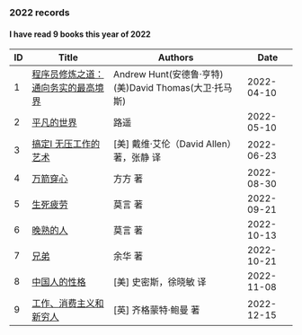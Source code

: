 ### 2022 records

#### I have read 9 books this year of 2022

| ID | Title                                                                   | Authors                                                 | Date       |
| ---| ----------------------------------------------------------------------- | ------------------------------------------------------- | ---------- |
| 1  | [程序员修炼之道：通向务实的最高境界](https://item.jd.com/12828404.html) | Andrew Hunt(安德鲁·亨特) (美)David Thomas(大卫·托马斯)  | 2022-04-10 |
| 2  | [平凡的世界](https://item.jd.com/13631400.html)                         | 路遥                                                    | 2022-05-10 |
| 3  | [搞定Ⅰ 无压工作的艺术](https://item.jd.com/11916193.html)              | [美] 戴维·艾伦（David Allen） 著，张静 译               | 2022-06-23 |
| 4  | [万箭穿心](https://item.jd.com/10048922824730.html)                     | 方方 著                                                 | 2022-08-30 |
| 5  | [生死疲劳](https://item.jd.com/10042691540565.html)                     | 莫言 著                                                 | 2022-09-21 |
| 6  | [晚熟的人](https://item.jd.com/72069132883.html)                        | 莫言 著                                                 | 2022-10-13 |
| 7  | [兄弟](https://item.jd.com/10029061036681.html)                         | 余华 著                                                 | 2022-10-21 |
| 8  | [中国人的性格](https://item.jd.com/10056076730535.html)                 | [美] 史密斯，徐晓敏 译                                  | 2022-11-08 |
| 9  | [工作、消费主义和新穷人](https://item.jd.com/10037392343596.html)       | [英] 齐格蒙特·鲍曼 著                                   | 2022-12-15 |
